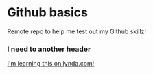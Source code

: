 Github basics
=============
Remote repo to help me test out my Github skillz!
### I need to another header
[I'm learning this on lynda.com!](http://lynda.com)
